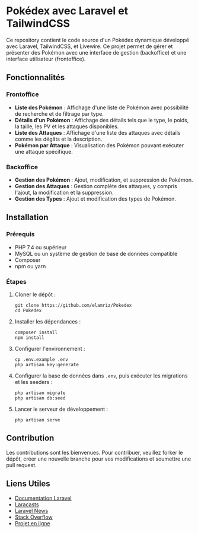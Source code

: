 # Pokédex avec Laravel et TailwindCSS

Ce repository contient le code source d'un Pokédex dynamique développé avec Laravel, TailwindCSS, et Livewire. Ce projet permet de gérer et présenter des Pokémon avec une interface de gestion (backoffice) et une interface utilisateur (frontoffice).

## Fonctionnalités

### Frontoffice
- **Liste des Pokémon** : Affichage d'une liste de Pokémon avec possibilité de recherche et de filtrage par type.
- **Détails d'un Pokémon** : Affichage des détails tels que le type, le poids, la taille, les PV et les attaques disponibles.
- **Liste des Attaques** : Affichage d'une liste des attaques avec détails comme les dégâts et la description.
- **Pokémon par Attaque** : Visualisation des Pokémon pouvant exécuter une attaque spécifique.

### Backoffice
- **Gestion des Pokémon** : Ajout, modification, et suppression de Pokémon.
- **Gestion des Attaques** : Gestion complète des attaques, y compris l'ajout, la modification et la suppression.
- **Gestion des Types** : Ajout et modification des types de Pokémon.

## Installation

### Prérequis
- PHP 7.4 ou supérieur
- MySQL ou un système de gestion de base de données compatible
- Composer
- npm ou yarn

### Étapes
1. Cloner le dépôt :
   ```
   git clone https://github.com/elamriz/Pokedex
   cd Pokedex
   ```
2. Installer les dépendances :
   ```
   composer install
   npm install
   ```
3. Configurer l'environnement :
   ```
   cp .env.example .env
   php artisan key:generate
   ```
4. Configurer la base de données dans `.env`, puis exécuter les migrations et les seeders :
   ```
   php artisan migrate
   php artisan db:seed
   ```
5. Lancer le serveur de développement :
   ```
   php artisan serve
   ```

## Contribution
Les contributions sont les bienvenues. Pour contribuer, veuillez forker le dépôt, créer une nouvelle branche pour vos modifications et soumettre une pull request.

## Liens Utiles
- [Documentation Laravel](https://laravel.com/docs)
- [Laracasts](https://laracasts.com)
- [Laravel News](https://laravel-news.com)
- [Stack Overflow](https://stackoverflow.com/questions/tagged/laravel)
- [Projet en ligne](https://pokedex.fun)
